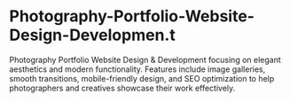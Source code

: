 # Photography-Portfolio-Website-Design-Developmen.t
Photography Portfolio Website Design &amp; Development focusing on elegant aesthetics and modern functionality. Features include image galleries, smooth transitions, mobile-friendly design, and SEO optimization to help photographers and creatives showcase their work effectively.
